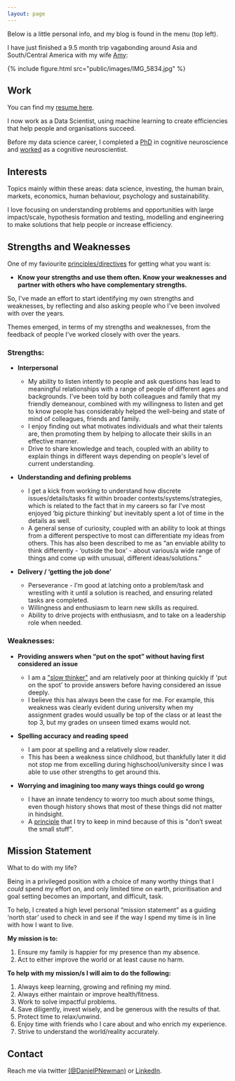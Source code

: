 ```yaml
---
layout: page
---
```


Below is a little personal info, and my blog is found in the menu (top left).

I have just finished a 9.5 month trip vagabonding around Asia and South/Central America with my wife [Amy][2]:

{% include figure.html src="public/images/IMG_5834.jpg" %}

## Work

You can find my [resume here][7].

I now work as a Data Scientist, using machine learning to create efficiencies that help people and organisations succeed.

Before my data science career, I completed a [PhD][1] in cognitive neuroscience and [worked][1] as a cognitive neuroscientist.

## Interests

Topics mainly within these areas: data science, investing, the human brain, markets, economics, human behaviour, psychology and sustainability. 

I love focusing on understanding problems and opportunities with large impact/scale, hypothesis formation and testing, modelling and engineering to make solutions that help people or increase efficiency. 

## Strengths and Weaknesses 

One of my faviourite [principles/directives][5] for getting what you want is:
 
- **Know your strengths and use them often. Know your weaknesses and partner with others who have complementary strengths.**  

So, I've made an effort to start identifying my own strengths and weaknesses, by reflecting and also asking people who I've been involved with over the years. 

Themes emerged, in terms of my strengths and weaknesses, from the feedback of people I've worked closely with over the years.

### Strengths:

- **Interpersonal**

	- My ability to listen intently to people and ask questions has lead to meaningful relationships with a range of people of different ages and backgrounds. I’ve been told by both colleagues and family that my friendly demeanour, combined with my willingness to listen and get to know people has considerably helped the well-being and state of mind of colleagues, friends and family. 
	- I enjoy finding out what motivates individuals and what their talents are, then promoting them by helping to allocate their skills in an effective manner.
	- Drive to share knowledge and teach, coupled with an ability to explain things in different ways depending on people's level of current understanding. 

- **Understanding and defining problems**

	- I get a kick from working to understand how discrete issues/details/tasks fit within  broader contexts/systems/strategies, which is related to the fact that in my careers so far I've most enjoyed ‘big picture thinking’ but inevitably spent a lot of time in the details as well. 
	- A general sense of curiosity, coupled with an ability to look at things from a different perspective to most can differentiate my ideas from others. This has also been described to me as “an enviable ability to think differently 	- ‘outside the box’ - about various/a wide range of things and come up with unusual, different ideas/solutions.”


- **Delivery / ‘getting the job done’**

	- Perseverance - I’m good at latching onto a problem/task and wrestling with it until a solution is reached, and ensuring related tasks are completed.
	- Willingness and enthusiasm to learn new skills as required. 
	- Ability to drive projects with enthusiasm, and to take on a leadership role when needed.


### Weaknesses:

 - **Providing answers when “put on the spot” without having first considered an issue**

	- I am a ["slow thinker"][6] and am relatively poor at thinking quickly if 'put on the spot' to provide answers before having considered an issue deeply. 
	- I believe this has always been the case for me. For example, this weakness was clearly evident during university when my assignment grades would usually be top of the class or at least the top 3, but my grades on unseen timed exams would not. 

- **Spelling accuracy and reading speed**

	- I am poor at spelling and a relatively slow reader. 
	- This has been a weakness since childhood, but thankfully later it did not stop me from excelling during highschool/university since I was able to use other strengths to get around this.


- **Worrying and imagining too many ways things could go wrong**  
 
	- I have an innate tendency to worry too much about some things, even though history shows that most of these things did not matter in hindsight.
	- A [principle][5] that I try to keep in mind because of this is "don’t sweat the small stuff". 

## Mission Statement

What to do with my life? 

Being in a privileged position with a choice of many worthy things that I *could* spend my effort on, and only limited time on earth, prioritisation and goal setting becomes an important, and difficult, task.  

To help, I created a high level personal “mission statement” as a guiding ‘north star’ used to check in and see if the way I spend my time is in line with how I want to live.

**My mission is to:**

1. Ensure my family is happier for my presence than my absence.
2. Act to either improve the world or at least cause no harm.

**To help with my mission/s I will aim to do the following:**

1. Always keep learning, growing and refining my mind.
2. Always either maintain or improve health/fitness.
3. Work to solve impactful problems.
4. Save diligently, invest wisely, and be generous with the results of that.
5. Protect time to relax/unwind. 
6. Enjoy time with friends who I care about and who enrich my experience.
7. Strive to understand the world/reality accurately.


## Contact
Reach me via twitter [(@DanielPNewman)][3] or [LinkedIn][4].

[1]: https://dpnewman.com/publications/
[2]: https://amyquinton.github.io/
[3]: https://twitter.com/DanielPNewman
[4]: https://www.linkedin.com/in/daniel-newman-5a237b66/
[5]: https://dpnewman.com/principles/
[6]: https://sivers.org/slow
[7]: https://app.enhancv.com/share/652ce7cf?utm_medium=growth&utm_campaign=share-resume&utm_source=dynamic
